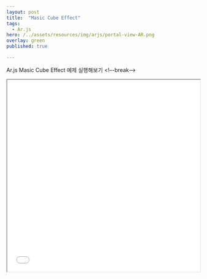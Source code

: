 ```yaml
---
layout: post
title:  "Masic Cube Effect"
tags:
  - Ar.js
hero: /../assets/resources/img/arjs/portal-view-AR.png
overlay: green
published: true

---
```

Ar.js Masic Cube Effect 예제 실행해보기
<!–-break-–>
                                                                         
<iframe width="100%" height="500px;" src="/../assets/resources/html/arjs/magicCube.html"></iframe>

